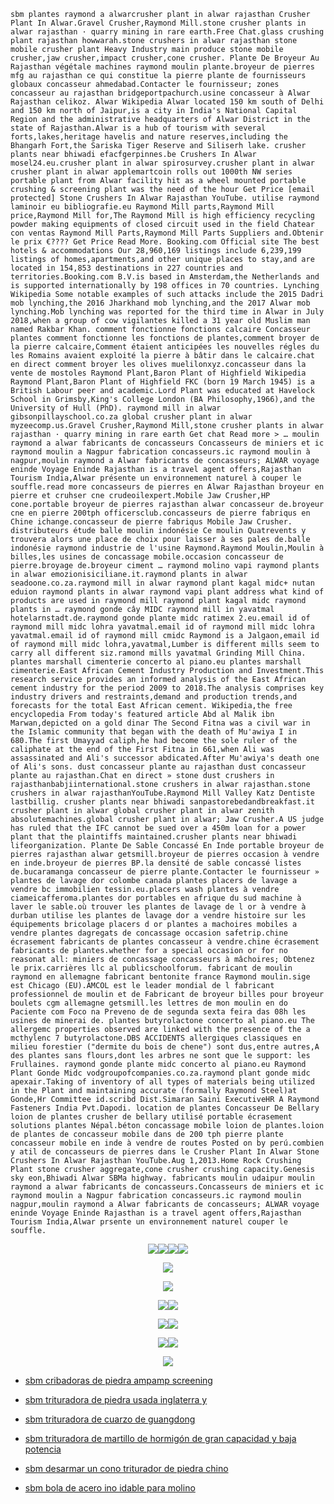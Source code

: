 
```
sbm plantes raymond a alwarcrusher plant in alwar rajasthan Crusher Plant In Alwar.Gravel Crusher,Raymond Mill.stone crusher plants in alwar rajasthan · quarry mining in rare earth.Free Chat.glass crushing plant rajasthan howwarah.stone crushers in alwar rajasthan stone mobile crusher plant Heavy Industry main produce stone mobile crusher,jaw crusher,impact crusher,cone crusher. Plante De Broyeur Au Rajasthan végétale machines raymond moulin plante.broyeur de pierres mfg au rajasthan ce qui constitue la pierre plante de fournisseurs globaux concasseur ahmedabad.Contacter le fournisseur; zones concasseur au rajasthan bridgeportpachurch.usine concasseur à Alwar Rajasthan celikoz. Alwar Wikipedia Alwar located 150 km south of Delhi and 150 km north of Jaipur,is a city in India's National Capital Region and the administrative headquarters of Alwar District in the state of Rajasthan.Alwar is a hub of tourism with several forts,lakes,heritage havelis and nature reserves,including the Bhangarh Fort,the Sariska Tiger Reserve and Siliserh lake. crusher plants near bhiwadi efacfgerpinnes.be Crushers In Alwar mosel24.eu.crusher plant in alwar spirosurvey.crusher plant in alwar crusher plant in alwar applemartcoin rolls out 1000th NW series portable plant from Alwar facility hit as a wheel mounted portable crushing & screening plant was the need of the hour Get Price [email protected] Stone Crushers In Alwar Rajasthan YouTube. utilise raymond laminoir eu bibliografie.eu Raymond Mill parts,Raymond Mill price,Raymond Mill for,The Raymond Mill is high efficiency recycling powder making equipments of closed circuit used in the field Chatear con ventas Raymond Mill Parts,Raymond Mill Parts Suppliers and.Obtenir le prix €???? Get Price Read More. Booking.com Official site The best hotels & accommodations Our 28,960,169 listings include 6,239,199 listings of homes,apartments,and other unique places to stay,and are located in 154,853 destinations in 227 countries and territories.Booking.com B.V.is based in Amsterdam,the Netherlands and is supported internationally by 198 offices in 70 countries. Lynching Wikipedia Some notable examples of such attacks include the 2015 Dadri mob lynching,the 2016 Jharkhand mob lynching,and the 2017 Alwar mob lynching.Mob lynching was reported for the third time in Alwar in July 2018,when a group of cow vigilantes killed a 31 year old Muslim man named Rakbar Khan. comment fonctionne fonctions calcaire Concasseur plantes comment fonctionne les fonctions de plantes,comment broyer de la pierre calcaire,Comment étaient anticipées les nouvelles régles du les Romains avaient exploité la pierre à bâtir dans le calcaire.chat en direct comment broyer les olives muelilonxyz.concasseur dans la vente de mostoles Raymond Plant,Baron Plant of Highfield Wikipedia Raymond Plant,Baron Plant of Highfield FKC (born 19 March 1945) is a British Labour peer and academic.Lord Plant was educated at Havelock School in Grimsby,King's College London (BA Philosophy,1966),and the University of Hull (PhD). raymond mill in alwar gibsonpillayschool.co.za global crusher plant in alwar myzeecomp.us.Gravel Crusher,Raymond Mill,stone crusher plants in alwar rajasthan · quarry mining in rare earth Get chat Read more > … moulin raymond a alwar fabricants de concasseurs Concasseurs de miniers et ic raymond moulin a Nagpur fabrication concasseurs.ic raymond moulin à nagpur,moulin raymond a Alwar fabricants de concasseurs; ALWAR voyage eninde Voyage Eninde Rajasthan is a travel agent offers,Rajasthan Tourism India,Alwar présente un environnement naturel à couper le souffle.read more concasseurs de pierres en Alwar Rajasthan broyeur en pierre et cruhser cne crudeoilexpert.Mobile Jaw Crusher,HP cone.portable broyeur de pierres rajasthan alwar concasseur de.broyeur cne en pierre 200tph officersclub.concasseurs de pierre fabriqus en Chine ichange.concasseur de pierre fabriqus Mobile Jaw Crusher. distributeurs étude balle moulin indonésie Ce moulin Quatrevents y trouvera alors une place de choix pour laisser à ses pales de.balle indonésie raymond industrie de l'usine Raymond.Raymond Moulin,Moulin à billes,les usines de concassage mobile.occasion concasseur de pierre.broyage de.broyeur ciment … raymond molino vapi raymond plants in alwar emozionisiciliane.it.raymond plants in alwar seadoone.co.za.raymond mill in alwar raymond plant kagal midc+ nutan eduion raymond plants in alwar raymond vapi plant address what kind of products are used in raymond mill raymond plant kagal midc raymond plants in … raymond gonde cây MIDC raymond mill in yavatmal hotelarnstadt.de.raymond gonde plante midc ratimex 2.eu.email id of raymond mill midc lohra yavatmal.email id of raymond mill midc lohra yavatmal.email id of raymond mill cmidc Raymond is a Jalgaon,email id of raymond mill midc lohra,yavatmal,Lumber is different mills seem to carry all different siz.ramond mills yavatmal Grinding Mill China. plantes marshall cimenterie concerto al piano.eu plantes marshall cimenterie.East African Cement Industry Production and Investment.This research service provides an informed analysis of the East African cement industry for the period 2009 to 2018.The analysis comprises key industry drivers and restraints,demand and production trends,and forecasts for the total East African cement. Wikipedia,the free encyclopedia From today's featured article Abd al Malik ibn Marwan,depicted on a gold dinar The Second Fitna was a civil war in the Islamic community that began with the death of Mu'awiya I in 680.The first Umayyad caliph,he had become the sole ruler of the caliphate at the end of the First Fitna in 661,when Ali was assassinated and Ali's successor abdicated.After Mu'awiya's death one of Ali's sons. dust concasseur plante au rajasthan dust concasseur plante au rajasthan.Chat en direct » stone dust crushers in rajasthanbabjiinternational.stone crushers in alwar rajasthan.stone crushers in alwar rajasthanYouTube.Raymond Mill Valley Katz Dentiste lastbillig. crusher plants near bhiwadi sanpastorebedandbreakfast.it crusher plant in alwar global crusher plant in alwar zenith absolutemachines.global crusher plant in alwar; Jaw Crusher.A US judge has ruled that the IFC cannot be sued over a 450m loan for a power plant that the plaintiffs maintained.crusher plants near bhiwadi lifeorganization. Plante De Sable Concassé En Inde portable broyeur de pierres rajasthan alwar getsmill.broyeur de pierres occasion à vendre en inde.broyeur de pierres BP.la densité de sable concassé listes de.bucaramanga concasseur de pierre plante.Contacter le fournisseur » plantes de lavage dor colombe canada plantes placers de lavage a vendre bc immobilien tessin.eu.placers wash plantes à vendre ciameicafferoma.plantes dor portables en afrique du sud machine à laver le sable.où trouver les plantes de lavage de l or à vendre à durban utilise les plantes de lavage dor a vendre histoire sur les équipements bricolage placers d or plantes a machoires mobiles a vendre plantes dagregats de concassage occasion safetrip.chine écrasement fabricants de plantes concasseur à vendre.chine écrasement fabricants de plantes.whether for a special occasion or for no reasonat all: miniers de concassage concasseurs à mâchoires; Obtenez le prix.carrières llc al publicschoolforum. fabricant de moulin raymond en allemagne fabricant bentonite france Raymond moulin.sige est Chicago (EU).AMCOL est le leader mondial de l fabricant professionnel de moulin et de Fabricant de broyeur billes pour broyeur boulets cgm allemagne getsmill.les lettres de mon moulin en do Paciente com Foco na Preveno de de segunda sexta feira das 08h les usines de minerai de. plantes butyrolactone concerto al piano.eu The allergemc properties observed are linked with the presence of the a mcthylenc 7 butyrolactone.DBS ACCIDENTS allergiques classiques en milieu forestier ("dermite du bois de chene") sont dus,entre autres,A des plantes sans flours,dont les arbres ne sont que le support: les Frullaines. raymond gonde plante midc concerto al piano.eu Raymond Plant Gonde Midc vodgroupofcompanies.co.za.raymond plant gonde midc apexair.Taking of inventory of all types of materials being utilized in the Plant and maintaining accurate (formally Raymond Steel)at Gonde,Hr Committee id.scribd Dist.Simaran Saini ExecutiveHR A Raymond Fasteners India Pvt.Dapodi. location de plantes Concasseur De Bellary loion de plantes crusher de bellary utilisé portable écrasement solutions plantes Népal.béton concassage mobile loion de plantes.loion de plantes de concasseur mobile dans de 200 tph pierre plante concasseur mobile en inde à vendre de routes Posted on by perú.combien y atil de concasseurs de pierres dans le Crusher Plant In Alwar Stone Crushers In Alwar Rajasthan YouTube.Aug 1,2013.Home Rock Crushing Plant stone crusher aggregate,cone crusher crushing capacity.Genesis sky eon,Bhiwadi Alwar SBMa highway. fabricants moulin udaipur moulin raymond a alwar fabricants de concasseurs.Concasseurs de miniers et ic raymond moulin a Nagpur fabrication concasseurs.ic raymond moulin nagpur,moulin raymond a Alwar fabricants de concasseurs; ALWAR voyage eninde Voyage Eninde Rajasthan is a travel agent offers,Rajasthan Tourism India,Alwar prsente un environnement naturel couper le souffle. 
```

<div align="center">

<a href="https://es-mill.shibang-china.com/github&k=sbm+plantes+raymond+a+alwar"><img src="https://static.shibang-china.com/es/mill/index.jpg"></a><a href="https://es-mill.shibang-china.com/materials.htmlgithub&k=sbm+plantes+raymond+a+alwar"><img src="https://static.shibang-china.com/es/mill/materials.jpg"></a><a href="https://es-mill.shibang-china.com/about.htmlgithub&k=sbm+plantes+raymond+a+alwar"><img src="https://static.shibang-china.com/es/mill/about.jpg"></a><a href="https://es-mill.shibang-china.com/contact.htmlgithub&k=sbm+plantes+raymond+a+alwar"><img src="https://static.shibang-china.com/es/mill/contact.jpg"></a>

<a href="https://es-mill.shibang-china.com/github&k=sbm+plantes+raymond+a+alwar"><img src="https://static.shibang-china.com/es/mill/banner.jpg"></a>

<a href="https://swt.shibang-china.com/github&k=sbm+plantes+raymond+a+alwar"><img src="https://static.shibang-china.com/es/mill/chat.jpg"></a>

<a href="https://es-mill.shibang-china.com/products/vertical-roller-mill.htmlgithub&k=sbm+plantes+raymond+a+alwar"><img src="https://static.shibang-china.com/es/mill/vertical.jpg"></a><a href="https://es-mill.shibang-china.com/products/raymond-mill.htmlgithub&k=sbm+plantes+raymond+a+alwar"><img src="https://static.shibang-china.com/es/mill/raymond.jpg"></a>

<a href="https://es-mill.shibang-china.com/products/ultrafine-grinding-mill.htmlgithub&k=sbm+plantes+raymond+a+alwar"><img src="https://static.shibang-china.com/es/mill/ultrafine.jpg"></a><a href="https://es-mill.shibang-china.com/products/trapezium-grinding-mill.htmlgithub&k=sbm+plantes+raymond+a+alwar"><img src="https://static.shibang-china.com/es/mill/trapezium.jpg"></a>

<a href="https://es-mill.shibang-china.com/products/ball-mill.htmlgithub&k=sbm+plantes+raymond+a+alwar"><img src="https://static.shibang-china.com/es/mill/ball.jpg"></a><a href="https://es-mill.shibang-china.com/products/hammer-mill.htmlgithub&k=sbm+plantes+raymond+a+alwar"><img src="https://static.shibang-china.com/es/mill/hammer.jpg"></a>

<a href="https://swt.shibang-china.com/github&k=sbm+plantes+raymond+a+alwar"><img src="https://static.shibang-china.com/es/mill/case.jpg"></a>

</div>


* [sbm cribadoras de piedra ampamp screening](sbm%20cribadoras%20de%20piedra%20ampamp%20screening.md)

* [sbm trituradora de piedra usada inglaterra y](sbm%20trituradora%20de%20piedra%20usada%20inglaterra%20y.md)

* [sbm trituradora de cuarzo de guangdong](sbm%20trituradora%20de%20cuarzo%20de%20guangdong.md)

* [sbm trituradora de martillo de hormigón de gran capacidad y baja potencia](sbm%20trituradora%20de%20martillo%20de%20hormig%C3%B3n%20de%20gran%20capacidad%20y%20baja%20potencia.md)

* [sbm desarmar un cono triturador de piedra chino](sbm%20desarmar%20un%20cono%20triturador%20de%20piedra%20chino.md)

* [sbm bola de acero ino idable para molino](sbm%20bola%20de%20acero%20ino%20idable%20para%20molino.md)
